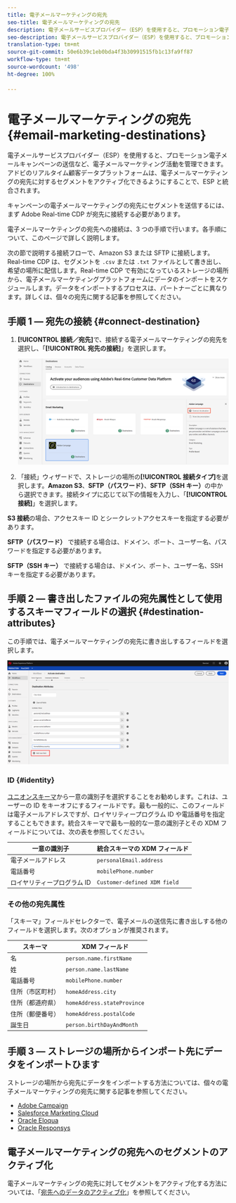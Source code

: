 ```yaml
---
title: 電子メールマーケティングの宛先
seo-title: 電子メールマーケティングの宛先
description: 電子メールサービスプロバイダー（ESP）を使用すると、プロモーション電子メールキャンペーンの送信など、電子メールマーケティング活動を管理できます。
seo-description: 電子メールサービスプロバイダー（ESP）を使用すると、プロモーション電子メールキャンペーンの送信など、電子メールマーケティング活動を管理できます。
translation-type: tm+mt
source-git-commit: 50e6b39c1eb0bda4f3b30991515fb1c13fa9ff87
workflow-type: tm+mt
source-wordcount: '498'
ht-degree: 100%

---
```



# 電子メールマーケティングの宛先 {#email-marketing-destinations}

電子メールサービスプロバイダー（ESP）を使用すると、プロモーション電子メールキャンペーンの送信など、電子メールマーケティング活動を管理できます。アドビのリアルタイム顧客データプラットフォームは、電子メールマーケティングの宛先に対するセグメントをアクティブ化できるようにすることで、ESP と統合されます。

キャンペーンの電子メールマーケティングの宛先にセグメントを送信するには、まず Adobe Real-time CDP が宛先に接続する必要があります。

電子メールマーケティングの宛先への接続は、3 つの手順で行います。各手順について、このページで詳しく説明します。

次の節で説明する接続フローで、Amazon S3 または SFTP に接続します。Real-time CDP は、セグメントを `.csv` または `.txt` ファイルとして書き出し、希望の場所に配信します。Real-time CDP で有効になっているストレージの場所から、電子メールマーケティングプラットフォームにデータのインポートをスケジュールします。データをインポートするプロセスは、パートナーごとに異なります。詳しくは、個々の宛先に関する記事を参照してください。

## 手順 1 — 宛先の接続 {#connect-destination}

1. **[!UICONTROL 接続／宛先]**&#x200B;で、接続する電子メールマーケティングの宛先を選択し、「**[!UICONTROL 宛先の接続]**」を選択します。

   ![宛先に接続](/help/rtcdp/destinations/assets/connect-destination.png)

2. 「接続」ウィザードで、ストレージの場所の&#x200B;**[!UICONTROL 接続タイプ]**&#x200B;を選択します。**Amazon S3**、**SFTP（パスワード）**、**SFTP（SSH キー）**&#x200B;の中から選択できます。接続タイプに応じて以下の情報を入力し、「**[!UICONTROL 接続]**」を選択します。

**S3 接続**&#x200B;の場合、アクセスキー ID とシークレットアクセスキーを指定する必要があります。

**SFTP（パスワード）** で接続する場合は、ドメイン、ポート、ユーザー名、パスワードを指定する必要があります。

**SFTP（SSH キー）** で接続する場合は、ドメイン、ポート、ユーザー名、SSH キーを指定する必要があります。

## 手順 2 — 書き出したファイルの宛先属性として使用するスキーマフィールドの選択 {#destination-attributes}

この手順では、電子メールマーケティングの宛先に書き出しするフィールドを選択します。

![宛先属性](/help/rtcdp/destinations/assets/destination-attributes.png)

### ID {#identity}

[ユニオンスキーマ](../../profile/home.md#profile-fragments-and-union-schemas)から一意の識別子を選択することをお勧めします。これは、ユーザーの ID をキーオフにするフィールドです。最も一般的に、このフィールドは電子メールアドレスですが、ロイヤリティープログラム ID や電話番号を指定することもできます。統合スキーマで最も一般的な一意の識別子とその XDM フィールドについては、次の表を参照してください。

| 一意の識別子 | 統合スキーマの XDM フィールド |
---------|----------
| 電子メールアドレス | `personalEmail.address` |
| 電話番号 | `mobilePhone.number` |
| ロイヤリティープログラム ID | `Customer-defined XDM field` |

### その他の宛先属性

「スキーマ」フィールドセレクターで、電子メールの送信先に書き出しする他のフィールドを選択します。次のオプションが推奨されます。

| スキーマ | XDM フィールド |
---------|----------
| 名 | `person.name.firstName` |
| 姓 | `person.name.lastName` |
| 電話番号 | `mobilePhone.number` |
| 住所（市区町村） | `homeAddress.city` |
| 住所（都道府県） | `homeAddress.stateProvince` |
| 住所（郵便番号） | `homeAddress.postalCode` |
| 誕生日 | `person.birthDayAndMonth` |

## 手順 3 — ストレージの場所からインポート先にデータをインポートひます

ストレージの場所から宛先にデータをインポートする方法については、個々の電子メールマーケティングの宛先に関する記事を参照してください。

* [Adobe Campaign](/help/rtcdp/destinations/adobe-campaign-destination.md#import-data-into-campaign)
* [Salesforce Marketing Cloud](/help/rtcdp/destinations/salesforce-marketing-cloud-destination.md#import-data-into-salesforce)
* [Oracle Eloqua](/help/rtcdp/destinations/oracle-eloqua-destination.md#import-data-into-eloqua)
* [Oracle Responsys](/help/rtcdp/destinations/oracle-responsys-destination.md#import-data-into-responsys)

## 電子メールマーケティングの宛先へのセグメントのアクティブ化

電子メールマーケティングの宛先に対してセグメントをアクティブ化する方法については、「[宛先へのデータのアクティブ化](/help/rtcdp/destinations/activate-destinations.md)」を参照してください。